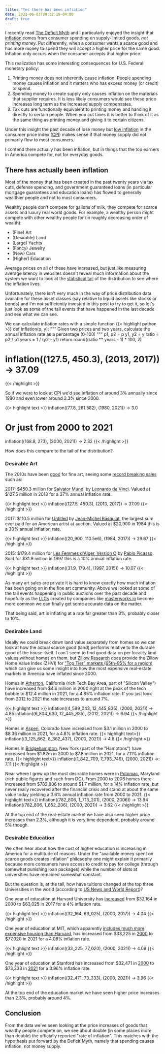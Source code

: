 ```yaml
---
title: "Yes there has been inflation"
date: 2021-06-03T09:32:19-04:00
draft: true
---
```


I recently read [The Deficit Myth](https://www.google.com/books/edition/_/0r7_ygEACAAJ?hl=en)
and I particularly enjoyed the insight that [inflation](https://en.wikipedia.org/wiki/Inflation)
comes from consumer spending on supply-limited goods, _not printing money_. Put
differently, when a consumer wants a scarce good and has more money to spend
they will accept a higher price for the same good. Inflation only occurs when
the consumer accepts that higher price.

This realization has some interesting consequences for U.S. Federal monetary policy:

1. Printing money does not inherently cause inflation. People spending money
   causes inflation and it matters who has excess money (or credit) to spend.
2. Spending money to create supply only causes inflation on the materials that
   supplier requires. It is less likely consumers would see these price increases
   long term as the increased supply compensates.
3. Tax cuts are functionally equivalent to printing money and handing it directly
   to certain people. When you cut taxes it is better to think of it as the
   same thing as printing money and giving it to certain citizens.

Under this insight the past decade of lose money but [low
inflation](https://fred.stlouisfed.org/graph/?g=EqRD) in the consumer price
index ([CPI](https://www.bls.gov/cpi/)) makes sense if that money supply did
not primarily flow to most consumers.

I contend there actually has been inflation, but in things that the top
earners in America compete for, not for everyday goods.

## There has actually been inflation

Most of the money that has been created in the past twenty years via tax cuts,
defense spending, and government guaranteed loans (in particular mortgage
guarantees and education loans) has flowed to generally wealthier people and
not to most consumers.

Wealthy people don't compete for gallons of milk, they compete for scarce
assets and luxury real world goods. For example, a wealthy person might compete
with other wealthy people for (in roughly decreasing order of wealth):

* (Fine) Art
* (Desirable) Land
* (Large) Yachts
* (Fancy) Jewelry
* (New) Cars
* (Higher) Education

Average prices on all of these have increased, but just like measuring average
latency in websites doesn't reveal much information about the system we want to
look at the [statistical tail](https://en.wikipedia.org/wiki/Long_tail) of the
distribution to see where the inflation lives.

Unfortunately, there isn't very much in the way of price distribution data
available for these asset classes (say relative to liquid assets like
stocks or bonds) and I'm not sufficiently invested in this post to try to
get it, so let's just look as some of the tail events that have happened
in the last decade and see what we can see.

We can calculate inflation rates with a simple function
{{< highlight python >}}
def inflation(p, y):
    """
    Given two prices and two years, calculate the annual inflation
    rate as a percentage (0-100)
    """
    p1, p2 = p
    y1, y2 = y
    ratio = p2 / p1
    years = 1 / (y2 - y1)
    return round((ratio ** years - 1) * 100, 2)

# inflation((127.5, 450.3), (2013, 2017)) -> 37.09
{{< /highlight >}}

So if we were to look at [CPI](https://fred.stlouisfed.org/series/CPIAUCNS)
we'd see inflation of around 3% annually since 1980 and even lower around
2.3% since 2000.

{{< highlight text >}}
inflation((77.8, 261.582), (1980, 2021)) -> 3.0
# Or just from 2000 to 2021
inflation((168.8, 273), (2000, 2021)) -> 2.32
{{< /highlight >}}

How does this compare to the tail of the distribution?

### Desirable Art

The 2010s have been [good](https://www.artnews.com/art-news/market/art-market-2010s-1202674009/)
for fine art, seeing some [record breaking sales](https://en.wikipedia.org/wiki/List_of_most_expensive_paintings)
such as:

2017: $450.3 million for
[Salvator Mundi](https://en.wikipedia.org/wiki/Salvator_Mundi_(Leonardo)) by
[Leonardo da Vinci](https://en.wikipedia.org/wiki/Leonardo_da_Vinci). Valued at
$127.5 million in 2013 for a 37% annual inflation rate.

{{< highlight text >}}
inflation((127.5, 450.3), (2013, 2017)) -> 37.09
{{< /highlight >}}

2017: $110.5 million for [Untitled](https://en.wikipedia.org/wiki/Untitled_(1982_painting))
by [Jean-Michel Basquiat](https://en.wikipedia.org/wiki/Jean-Michel_Basquiat),
the largest sum ever paid for an American artist at auction. Valued at
$20,900 in 1984 this is a 30% annual inflation rate.

{{< highlight text >}}
inflation((20_900, 110.5e6), (1984, 2017)) -> 29.67
{{< /highlight >}}

2015: $179.4 million for [Les Femmes d'Alger, Version O](https://en.wikipedia.org/wiki/Les_Femmes_d%27Alger#%22Version_O%22) by [Pablo Picasso](https://en.wikipedia.org/wiki/Pablo_Picasso).
Sold for $31.9 million in 1997 this is a 10% annual inflation rate.

{{< highlight text >}}
inflation((31.9, 179.4), (1997, 2015)) -> 10.07
{{< /highlight >}}

As many art sales are private it is hard to know exactly how much inflation
has been going on in the fine art community. Above we looked at some of
the tail events happening in public auctions over the past decade and hopefully
as the
[LLCs](https://www.sec.gov/Archives/edgar/data/1738134/000149315218016661/partiiandiii.htm)
created by companies like [masterworks.io](https://www.masterworks.io/) become
more common we can finally get some accurate data on the matter.

That being said, art is inflating at a rate far greater than 3%, probably closer
to 10%.

### Desirable Land

Ideally we could break down land value separately from homes so we can look
at how the actual scarce good (land) performs relative to the durable good
of the house itself. I can't seem to find good data on per locality land values
without homes on them, but [Zillow Research](https://www.zillow.com/research/data/)
does provide the Zillow Home Value Index (ZHVI) for ["Top Tier" markets
(65th-95% for a region)](https://files.zillowstatic.com/research/public_csvs/zhvi/City_zhvi_uc_sfrcondo_tier_0.67_1.0_sm_sa_month.csv?t=1633281985)
which can give us some insight into how the most expensive real-estate markets
in America have inflated since 2000.

Homes in [Atherton](https://en.wikipedia.org/wiki/Atherton,_California),
California (rich Tech Bay Area, part of "Silicon Valley") have increased from
$4.6 million in 2000 right at the peak of the tech bubble to $12.4 million in
2021, for a 4.85% inflation rate. If you just look from 2012 to 2021 the
rate increases to around 7%.

{{< highlight text >}}
inflation((4_599_043, 12_445_835), (2000, 2021)) -> 4.85
inflation((6_804_630, 12_445_835), (2012, 2021)) -> 6.94
{{< /highlight >}}

Homes in [Aspen](https://en.wikipedia.org/wiki/Aspen,_Colorado), Colorado
have increased from $3.1 million in 2000 to $8.36 million in 2021, for a
4.8% inflation rate.
{{< highlight text>}}
inflation((3_125_662, 8_362_437), (2000, 2021)) -> 4.8
{{< /highlight >}}

Homes in
[Bridgehampton](https://en.wikipedia.org/wiki/Bridgehampton,_New_York), New
York (part of the "Hamptons") have increased from $1.82m in 2000 to $7.8
million in 2021, for a 7.11% inflation rate.
{{< highlight text>}}
inflation((1_842_709, 7_793_749), (2000, 2021)) ->: 7.11
{{< /highlight >}}

Near where I grew up the most desirable homes were in
[Potomac](https://en.wikipedia.org/wiki/Potomac,_Maryland), Maryland (rich
public figures and such from DC). From 2000 to 2006 homes there increased from
$782,806 to around $1.7 million, for a 14% inflation rate, but never really
recovered after the financial crisis and stand at about the same value today
yielding a 3.6% annual inflation rate from 2000 to 2021.
{{< highlight text>}}
inflation((782_806, 1_713_201), (2000, 2006)) -> 13.94
inflation((782_806, 1_652_206), (2000, 2021)) -> 3.62
{{< /highlight >}}

At the top end of the real-estate market we have also seen higher price
increases than 2.3%, although it is very time dependent, probably around 5%
though.


### Desirable Education

We often hear about how the cost of higher education is increasing in
America for a multitude of reasons. Under the "available money spent on scarce
goods creates inflation" philosophy one might explain it primarily because
more consumers have access to credit to pay for college (through somewhat
punishing loan packages) while the number of slots at universities have remained
somewhat constant.

But the question is, at the tail, how have tuitions changed at the top three
Universities in the world (according to
[US News and World Report](https://www.usnews.com/education/best-global-universities/rankings))?

One year of education at Harvard University has
[increased](https://oir.harvard.edu/fact-book/undergraduate_package) from
$32,164 in 2000 to $63,025 in 2017 for a 4% inflation rate.

{{< highlight text >}}
inflation((32_164, 63_025), (2000, 2017)) -> 4.04
{{< /highlight >}}

One year of education at MIT, which apparently [includes much more expensive
housing than Harvard](https://sfs.mit.edu/undergraduate-students/the-cost-of-attendance/annual-student-budget/),
has increased from $33,225 in [2000](https://news.mit.edu/2000/tuition) to $77,020 in 2021
for a 4.08% inflation rate.

{{< highlight text >}}
inflation((33_225, 77_020), (2000, 2021)) -> 4.08
{{< /highlight >}}

One year of education at Stanford has increased from $32,471 in [2000](https://news.stanford.edu/pr/00/000216tuition.html)
to $73,333 in [2021](https://news.stanford.edu/2021/02/03/stanford-expands-financial-aid-keeps-2021-22-tuition-flat/)
for a 3.96% inflation rate.

{{< highlight text >}}
inflation((32_471, 73_333), (2000, 2021)) -> 3.96
{{< /highlight >}}

At the top end of the education market we have seen higher price increases
than 2.3%, probably around 4%.


## Conclusion

From the data we've seen looking at the price increases of goods that wealthy
people compete on, we see about double (in some places more than double)
the officially reported "rate of inflation". This matches with the hypothesis
put forward by the Deficit Myth, namely that spending causes inflation, not
money supply.
